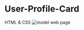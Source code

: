 # User-Profile-Card
HTML &amp; CSS
![model web page](https://user-images.githubusercontent.com/73452153/232239006-224af759-69a4-4f26-8ff9-d3c6926d3831.png)
